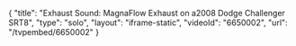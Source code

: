 {
    "title": "Exhaust Sound: MagnaFlow Exhaust on a2008 Dodge Challenger SRT8",
    "type": "solo",
    "layout": "iframe-static",
    "videoId": "6650002",
    "url": "\/tvpembed\/6650002"
}